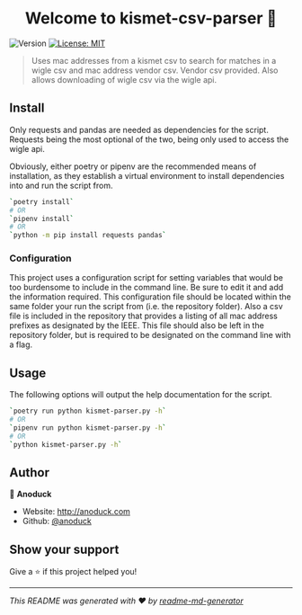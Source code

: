 <h1 align="center">Welcome to kismet-csv-parser 👋</h1>
<p>
  <img alt="Version" src="https://img.shields.io/badge/version-0.0.1-blue.svg?cacheSeconds=2592000" />
  <a href="#" target="_blank">
    <img alt="License: MIT" src="https://img.shields.io/badge/License-MIT-yellow.svg" />
  </a>
</p>

> Uses mac addresses from a kismet csv to search for matches in a wigle csv and mac address vendor csv. Vendor csv provided.
> Also allows downloading of wigle csv via the wigle api.

## Install

Only requests and pandas are needed as dependencies for the script. Requests being the most optional of the
two, being only used to access the wigle api.

Obviously, either poetry or pipenv are the recommended means of installation, as they establish a virtual
environment to install dependencies into and run the script from.

```sh
`poetry install`
# OR
`pipenv install`
# OR
`python -m pip install requests pandas`
```

### Configuration

This project uses a configuration script for setting variables that would be too burdensome to include in the
command line. Be sure to edit it and add the information required. This configuration file should be located
within the same folder your run the script from (i.e. the repository folder). Also a csv file is included in
the repository that provides a listing of all mac address prefixes as designated by the IEEE. This file should
also be left in the repository folder, but is required to be designated on the command line with a flag.

## Usage

The following options will output the help documentation for the script.

```sh
`poetry run python kismet-parser.py -h`
# OR
`pipenv run python kismet-parser.py -h`
# OR
`python kismet-parser.py -h`
```

## Author

👤 **Anoduck**

* Website: http://anoduck.com
* Github: [@anoduck](https://github.com/anoduck)

## Show your support

Give a ⭐️ if this project helped you!

***
_This README was generated with ❤️ by [readme-md-generator](https://github.com/kefranabg/readme-md-generator)_
